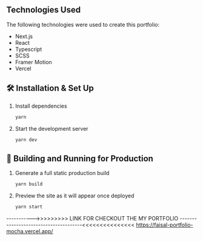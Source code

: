 

## Technologies Used

The following technologies were used to create this portfolio:

- Next.js
- React
- Typescript
- SCSS
- Framer Motion
- Vercel



## 🛠 Installation & Set Up


1. Install dependencies

   ```sh
   yarn
   ```

2. Start the development server

   ```sh
   yarn dev
   ```

## 🚀 Building and Running for Production

1. Generate a full static production build

   ```sh
   yarn build
   ```

1. Preview the site as it will appear once deployed

   ```sh
   yarn start
   ```

----------->>>>>>>>> LINK FOR CHECKOUT THE MY PORTFOLIO --------------------------------------<<<<<<<<<<<<<<<
https://faisal-portfolio-mocha.vercel.app/

